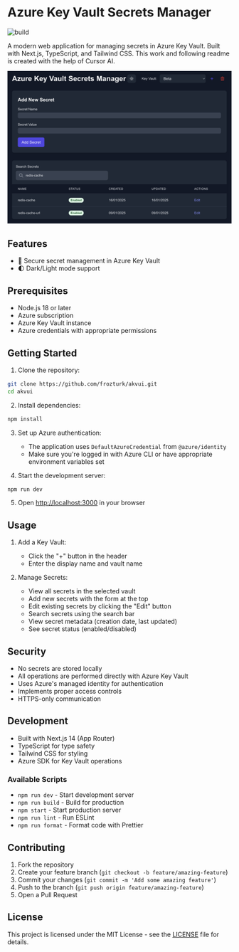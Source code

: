 # Azure Key Vault Secrets Manager

![build](https://github.com/frozturk/akvui/actions/workflows/build.yml/badge.svg)

A modern web application for managing secrets in Azure Key Vault. Built with Next.js, TypeScript, and Tailwind CSS.
This work and following readme is created with the help of Cursor AI.

![Azure Key Vault Secrets Manager](akvui.png)

## Features

- 🔐 Secure secret management in Azure Key Vault
- 🌓 Dark/Light mode support

## Prerequisites

- Node.js 18 or later
- Azure subscription
- Azure Key Vault instance
- Azure credentials with appropriate permissions

## Getting Started

1. Clone the repository:
```bash
git clone https://github.com/frozturk/akvui.git
cd akvui
```

2. Install dependencies:
```bash
npm install
```

3. Set up Azure authentication:
   - The application uses `DefaultAzureCredential` from `@azure/identity`
   - Make sure you're logged in with Azure CLI or have appropriate environment variables set

4. Start the development server:
```bash
npm run dev
```

5. Open [http://localhost:3000](http://localhost:3000) in your browser

## Usage

1. Add a Key Vault:
   - Click the "+" button in the header
   - Enter the display name and vault name

2. Manage Secrets:
   - View all secrets in the selected vault
   - Add new secrets with the form at the top
   - Edit existing secrets by clicking the "Edit" button
   - Search secrets using the search bar
   - View secret metadata (creation date, last updated)
   - See secret status (enabled/disabled)

## Security

- No secrets are stored locally
- All operations are performed directly with Azure Key Vault
- Uses Azure's managed identity for authentication
- Implements proper access controls
- HTTPS-only communication

## Development

- Built with Next.js 14 (App Router)
- TypeScript for type safety
- Tailwind CSS for styling
- Azure SDK for Key Vault operations

### Available Scripts

- `npm run dev` - Start development server
- `npm run build` - Build for production
- `npm start` - Start production server
- `npm run lint` - Run ESLint
- `npm run format` - Format code with Prettier

## Contributing

1. Fork the repository
2. Create your feature branch (`git checkout -b feature/amazing-feature`)
3. Commit your changes (`git commit -m 'Add some amazing feature'`)
4. Push to the branch (`git push origin feature/amazing-feature`)
5. Open a Pull Request

## License

This project is licensed under the MIT License - see the [LICENSE](LICENSE) file for details.
